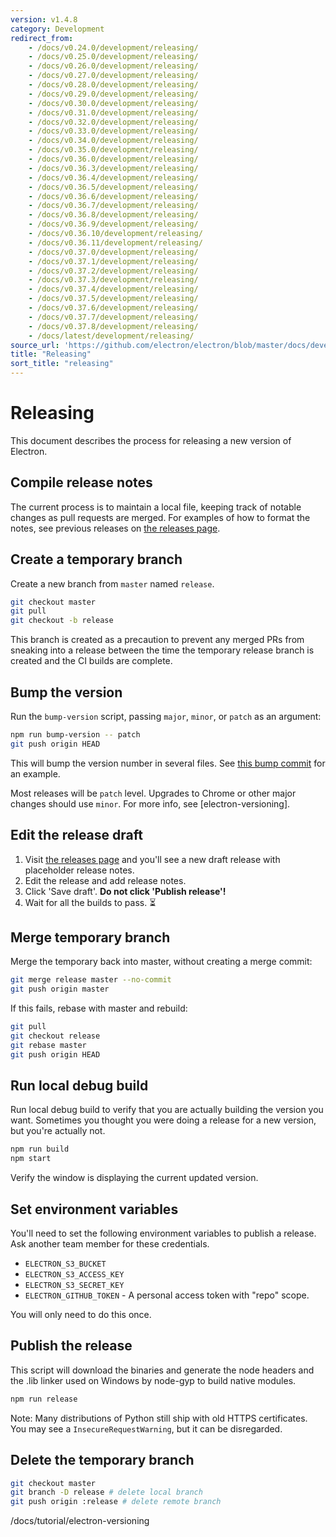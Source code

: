 ```yaml
---
version: v1.4.8
category: Development
redirect_from:
    - /docs/v0.24.0/development/releasing/
    - /docs/v0.25.0/development/releasing/
    - /docs/v0.26.0/development/releasing/
    - /docs/v0.27.0/development/releasing/
    - /docs/v0.28.0/development/releasing/
    - /docs/v0.29.0/development/releasing/
    - /docs/v0.30.0/development/releasing/
    - /docs/v0.31.0/development/releasing/
    - /docs/v0.32.0/development/releasing/
    - /docs/v0.33.0/development/releasing/
    - /docs/v0.34.0/development/releasing/
    - /docs/v0.35.0/development/releasing/
    - /docs/v0.36.0/development/releasing/
    - /docs/v0.36.3/development/releasing/
    - /docs/v0.36.4/development/releasing/
    - /docs/v0.36.5/development/releasing/
    - /docs/v0.36.6/development/releasing/
    - /docs/v0.36.7/development/releasing/
    - /docs/v0.36.8/development/releasing/
    - /docs/v0.36.9/development/releasing/
    - /docs/v0.36.10/development/releasing/
    - /docs/v0.36.11/development/releasing/
    - /docs/v0.37.0/development/releasing/
    - /docs/v0.37.1/development/releasing/
    - /docs/v0.37.2/development/releasing/
    - /docs/v0.37.3/development/releasing/
    - /docs/v0.37.4/development/releasing/
    - /docs/v0.37.5/development/releasing/
    - /docs/v0.37.6/development/releasing/
    - /docs/v0.37.7/development/releasing/
    - /docs/v0.37.8/development/releasing/
    - /docs/latest/development/releasing/
source_url: 'https://github.com/electron/electron/blob/master/docs/development/releasing.md'
title: "Releasing"
sort_title: "releasing"
---
```


# Releasing

This document describes the process for releasing a new version of Electron.

## Compile release notes

The current process is to maintain a local file, keeping track of notable changes as pull requests are merged. For examples of how to format the notes, see previous releases on [the releases page].

## Create a temporary branch

Create a new branch from `master` named `release`.

```sh
git checkout master
git pull
git checkout -b release
```

This branch is created as a precaution to prevent any merged PRs from sneaking into a release between the time the temporary release branch is created and the CI builds are complete.

## Bump the version

Run the `bump-version` script, passing `major`, `minor`, or `patch` as an argument:

```sh
npm run bump-version -- patch
git push origin HEAD
```

This will bump the version number in several files. See [this bump commit] for an example.

Most releases will be `patch` level. Upgrades to Chrome or other major changes should use `minor`. For more info, see [electron-versioning].

## Edit the release draft

1. Visit [the releases page] and you'll see a new draft release with placeholder release notes.
1. Edit the release and add release notes.
1. Click 'Save draft'. **Do not click 'Publish release'!**
1. Wait for all the builds to pass. :hourglass_flowing_sand:

## Merge temporary branch

Merge the temporary back into master, without creating a merge commit:

```sh
git merge release master --no-commit
git push origin master
```

If this fails, rebase with master and rebuild:

```sh
git pull
git checkout release
git rebase master
git push origin HEAD
```

## Run local debug build

Run local debug build to verify that you are actually building the version you want. Sometimes you thought you were doing a release for a new version, but you're actually not.

```sh
npm run build
npm start
```

Verify the window is displaying the current updated version.

## Set environment variables

You'll need to set the following environment variables to publish a release. Ask another team member for these credentials.

- `ELECTRON_S3_BUCKET`
- `ELECTRON_S3_ACCESS_KEY`
- `ELECTRON_S3_SECRET_KEY`
- `ELECTRON_GITHUB_TOKEN` - A personal access token with "repo" scope.

You will only need to do this once.

## Publish the release

This script will download the binaries and generate the node headers and the .lib linker used on Windows by node-gyp to build native modules.

```sh
npm run release
```

Note: Many distributions of Python still ship with old HTTPS certificates. You may see a `InsecureRequestWarning`, but it can be disregarded.

## Delete the temporary branch

```sh
git checkout master
git branch -D release # delete local branch
git push origin :release # delete remote branch
```

[the releases page]: https://github.com/electron/electron/releases
[this bump commit]: https://github.com/electron/electron/commit/78ec1b8f89b3886b856377a1756a51617bc33f5a
/docs/tutorial/electron-versioning
